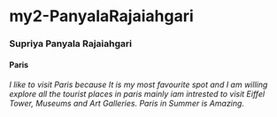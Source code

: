 # my2-PanyalaRajaiahgari

### Supriya Panyala Rajaiahgari
#### Paris
###### I like to visit Paris because It is my most favourite spot and I am willing explore all the tourist places in paris mainly iam intrested to visit Eiffel Tower, Museums and Art Galleries. Paris in Summer is Amazing.